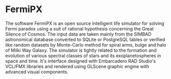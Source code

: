 # FermiPX
The software FermiPX is an open source intelligent life simulator for solving Fermi paradox using a suit of rational hypothesis concerning the Great Silence of Cosmos. The input data are taken mainly from the SIMBAD astronomical database converted to SQLite or PostgreSQL tables or verified like random datasets by Monte-Carlo method for spiral arms, bulge and halo of Milki Way Galaxy. The simulator is tightly related to the formation and evolution of various spectral classes of stars and its exoplanetospheres in space and time. It's interface designed with Embarcadero RAD Studio's VCL/FMX libraries and rendered using GLScene graphic engine with advanced visual components.
